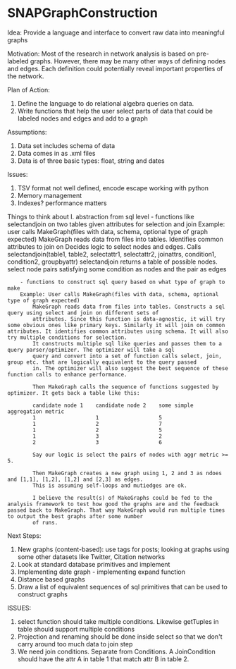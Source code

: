 SNAPGraphConstruction
=====================

Idea: Provide a language and interface to convert raw data into meaningful graphs

Motivation: Most of the research in network analysis is based on pre-labeled graphs.
However, there may be many other ways of defining nodes and edges. Each definition could
potentially reveal important properties of the network.

Plan of Action:
1.  Define the language to do relational algebra queries on data.
2.  Write functions that help the user select parts of data that could be labeled nodes
    and edges and add to a graph

Assumptions:
1.  Data set includes schema of data
2.	Data comes in as .xml files 
3.	Data is of three basic types: float, string and dates

Issues:
1. 	TSV format not well defined, encode escape working with python
2.	Memory management
3.	Indexes? performance matters

Things to think about
	I. abstraction from sql level
		- functions like selectandjoin on two tables given attributes for selection and join
		Example: user calls MakeGraph(files with data, schema, optional type of graph expected)
			MakeGraph reads data from files into tables. Identifies common attributes to join on
			Decides logic to select nodes and edges. Calls 
			selectandjoin(table1, table2, selectattr1, selectattr2, joinattrs, condition1, condition2, groupbyattr)
			selectandjoin returns a table of possible nodes.
			select node pairs satisfying some condition as nodes and the pair as edges

		- functions to construct sql query based on what type of graph to make
		Example: User calls MakeGraph(files with data, schema, optional type of graph expected)
			MakeGraph reads data from files into tables. Constructs a sql query using select and join on different sets of
			attributes. Since this function is data-agnostic, it will try some obvious ones like primary keys. Similarly it will join on common attributes. It identifies common attributes using schema. It will also try multiple conditions for selection.
			It constructs multiple sql like queries and passes them to a query parser/optimizer. The optimizer will take a sql
			query and convert into a set of function calls select, join, group etc. that are logically equivalent to the query passed
			in. The optimizer will also suggest the best sequence of these function calls to enhance performance.

			Then MakeGraph calls the sequence of functions suggested by optimizer. It gets back a table like this:

			candidate node 1	candidate node 2	some simple aggregation metric
			1					1					5
			1					2					7
			1					2					5
			1					3					2
			2					3					6

			Say our logic is select the pairs of nodes with aggr metric >= 5.

			Then MakeGraph creates a new graph using 1, 2 and 3 as ndoes and [1,1], [1,2], [1,2] and [2,3] as edges.
			This is assuming self-loops and mutiedges are ok.

			I believe the result(s) of MakeGraphs could be fed to the analysis framework to test how good the graphs are and the feedback passed back to MakeGraph. That way MakeGraph would run multiple times to output the best graphs after some number
			of runs.
Next Steps:
1.	New graphs (content-based): use tags for posts; looking at graphs using some other datasets like Twitter, Citation networks
2.	Look at standard database primitives and implement
3.	Implementing date graph - implementing expand function
4.	Distance based graphs
5.	Draw a list of equivalent sequences of sql primitives that can be used to construct graphs


ISSUES:
1. 	select function should take multiple conditions. Likewise getTuples in table should support multiple conditions
2. 	Projection and renaming should be done inside select so that we don't carry around too much data to join step
3. 	We need join conditions. Separate from Conditions. A JoinCondition should have the attr A in table 1 that match attr B
	in table 2.
	
